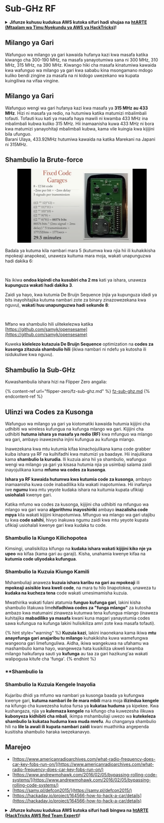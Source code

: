 # Sub-GHz RF

<details>

<summary><strong>Jifunze kuhusu kudukua AWS kutoka sifuri hadi shujaa na</strong> <a href="https://training.hacktricks.xyz/courses/arte"><strong>htARTE (Mtaalam wa Timu Nyekundu ya AWS ya HackTricks)</strong></a><strong>!</strong></summary>

Njia nyingine za kusaidia HackTricks:

* Ikiwa unataka kuona **kampuni yako inatangazwa kwenye HackTricks** au **kupakua HackTricks kwa PDF** Angalia [**MPANGO WA KUJIUNGA**](https://github.com/sponsors/carlospolop)!
* Pata [**swag rasmi ya PEASS & HackTricks**](https://peass.creator-spring.com)
* Gundua [**Familia ya PEASS**](https://opensea.io/collection/the-peass-family), mkusanyiko wetu wa [**NFTs**](https://opensea.io/collection/the-peass-family) ya kipekee
* **Jiunge na** 💬 [**Kikundi cha Discord**](https://discord.gg/hRep4RUj7f) au [**kikundi cha telegram**](https://t.me/peass) au **tufuate** kwenye **Twitter** 🐦 [**@carlospolopm**](https://twitter.com/hacktricks_live)**.**
* **Shiriki mbinu zako za kudukua kwa kuwasilisha PR kwa** [**HackTricks**](https://github.com/carlospolop/hacktricks) na [**HackTricks Cloud**](https://github.com/carlospolop/hacktricks-cloud) repos za github.

</details>

## Milango ya Gari

Wafunguo wa milango ya gari kawaida hufanya kazi kwa masafa katika kiwango cha 300-190 MHz, na masafa yanayotumiwa sana ni 300 MHz, 310 MHz, 315 MHz, na 390 MHz. Kiwango hiki cha masafa kinatumiwa kawaida kwa wafunguo wa milango ya gari kwa sababu kina msongamano mdogo kuliko bendi zingine za masafa na ni kidogo uwezekano wa kupata kuingiliwa na vifaa vingine.

## Milango ya Gari

Wafunguo wengi wa gari hufanya kazi kwa masafa ya **315 MHz au 433 MHz**. Hizi ni masafa ya redio, na hutumiwa katika matumizi mbalimbali tofauti. Tofauti kuu kati ya masafa haya mawili ni kwamba 433 MHz ina mbalimbali kubwa kuliko 315 MHz. Hii inamaanisha kuwa 433 MHz ni bora kwa matumizi yanayohitaji mbalimbali kubwa, kama vile kuingia kwa kijijini bila ufunguo.\
Barani Ulaya, 433.92MHz hutumiwa kawaida na katika Marekani na Japani ni 315MHz.

## **Shambulio la Brute-force**

<figure><img src="../../.gitbook/assets/image (4) (3) (2).png" alt=""><figcaption></figcaption></figure>

Badala ya kutuma kila nambari mara 5 (kutumwa kwa njia hii ili kuhakikisha mpokeaji anapokea), unaweza kuituma mara moja, wakati unapunguzwa hadi dakika 6:

<figure><img src="../../.gitbook/assets/image (1) (1) (2) (2).png" alt=""><figcaption></figcaption></figure>

Na ikiwa **ondoa kipindi cha kusubiri cha 2 ms** kati ya ishara, unaweza **kupunguza wakati hadi dakika 3**.

Zaidi ya hayo, kwa kutumia De Bruijn Sequence (njia ya kupunguza idadi ya bits inayohitajika kutuma nambari zote za binary zinazowezekana kwa nguvu), **wakati huu unapunguzwa hadi sekunde 8**:

<figure><img src="../../.gitbook/assets/image (5) (2) (3).png" alt=""><figcaption></figcaption></figure>

Mfano wa shambulio hili ulitekelezwa katika [https://github.com/samyk/opensesame](https://github.com/samyk/opensesame)

Kuweka **kielelezo kutazuia De Bruijn Sequence** optimization na **codes za kusonga zitazuia shambulio hili** (ikiwa nambari ni ndefu ya kutosha ili isidukuliwe kwa nguvu).

## Shambulio la Sub-GHz

Kuwashambulia ishara hizi na Flipper Zero angalia:

{% content-ref url="flipper-zero/fz-sub-ghz.md" %}
[fz-sub-ghz.md](flipper-zero/fz-sub-ghz.md)
{% endcontent-ref %}

## Ulinzi wa Codes za Kusonga

Wafunguo wa milango ya gari ya kiotomatiki kawaida hutumia kijijini cha udhibiti wa wireless kufungua na kufunga mlango wa gari. Kijijini cha udhibiti **hutuma ishara ya masafa ya redio (RF)** kwa mfunguo wa mlango wa gari, ambayo inawezesha injini kufungua au kufunga mlango.

Inawezekana kwa mtu kutumia kifaa kinachojulikana kama code grabber kuiba ishara ya RF na kuihifadhi kwa matumizi ya baadaye. Hii inajulikana kama **shambulio la kurudia**. Ili kuzuia aina hii ya shambulio, wafunguo wengi wa milango ya gari ya kisasa hutumia njia ya usimbaji salama zaidi inayojulikana kama **mfumo wa codes za kusonga**.

**Ishara ya RF kawaida hutumwa kwa kutumia code za kusonga**, ambayo inamaanisha kuwa code inabadilika kila wakati inapotumiwa. Hii inafanya iwe **ngumu** kwa mtu yeyote kudaka ishara na kuitumia kupata ufikiaji **usiohalali** kwenye gari.

Katika mfumo wa codes za kusonga, kijijini cha udhibiti na mfunguo wa mlango wa gari wana **algorithmu inayoshiriki** ambayo **inazalisha code mpya** kila wakati kijijini kinapotumiwa. Mfunguo wa mlango wa gari utajibu tu kwa **code sahihi**, hivyo inakuwa ngumu zaidi kwa mtu yeyote kupata ufikiaji usiohalali kwenye gari kwa kudaka tu code.

### **Shambulio la Kiungo Kilichopotea**

Kimsingi, unalisikiliza kifungo na **kudaka ishara wakati kijijini kiko nje ya upeo** wa kifaa (kama gari au garaji). Kisha, unahamia kwenye kifaa na **kutumia code uliyodaka kufungua**.

### Shambulio la Kuzuia Kiungo Kamili

Mshambuliaji anaweza **kuzuia ishara karibu na gari au mpokeaji** ili **mpokeaji asisikie kwa kweli code**, na mara tu hilo linapotokea, unaweza tu **kudaka na kucheza tena** code wakati umesimamisha kuzuia.

Mwathirika wakati fulani atatumia **funguo kufunga gari**, lakini kisha shambulio litakuwa lime**hifadhiwa codes za "funga mlango"** za kutosha ambazo kwa matumaini zinaweza kutumwa tena kufungua mlango (inaweza kuhitajika **mabadiliko ya masafa** kwani kuna magari yanayotumia codes sawa kufungua na kufunga lakini hulisikiliza amri zote kwa masafa tofauti).

{% hint style="warning" %}
**Kuzuia kazi**, lakini inaonekana kama ikiwa **mtu anayefunga gari anajaribu tu milango** kuhakikisha kuwa wamefungwa wangeona gari limefunguliwa. Aidha, ikiwa wangekuwa na ufahamu wa mashambulio kama hayo, wangeweza hata kusikiliza ukweli kwamba milango haikufanya sauti ya **kufunga** au taa za gari hazikung'aa wakati walipogusa kitufe cha 'funga'.
{% endhint %}

### **Shambulio la
### Shambulio la Kuzuia Kengele Inayolia

Kujaribu dhidi ya mfumo wa nambari ya kusonga baada ya kufungwa kwenye gari, **kutuma nambari ile ile mara mbili** mara moja **ilizindua kengele** na kifungo cha kuwezesha kutoa fursa ya **kukataa huduma** ya kipekee. Kwa kushangaza, njia ya **kulemaza kengele** na kifungo cha kuwezesha ilikuwa **kubonyeza** **kidhibiti cha mbali**, ikimpa mshambuliaji uwezo wa **kutekeleza shambulio la kukataa huduma kwa muda mrefu**. Au changanya shambulio hili na **lile la awali ili kupata nambari zaidi** kwani muathirika angependa kusitisha shambulio haraka iwezekanavyo.

## Marejeo

* [https://www.americanradioarchives.com/what-radio-frequency-does-car-key-fobs-run-on/](https://www.americanradioarchives.com/what-radio-frequency-does-car-key-fobs-run-on/)
* [https://www.andrewmohawk.com/2016/02/05/bypassing-rolling-code-systems/](https://www.andrewmohawk.com/2016/02/05/bypassing-rolling-code-systems/)
* [https://samy.pl/defcon2015/](https://samy.pl/defcon2015/)
* [https://hackaday.io/project/164566-how-to-hack-a-car/details](https://hackaday.io/project/164566-how-to-hack-a-car/details)

<details>

<summary><strong>Jifunze kuhusu kudukua AWS kutoka sifuri hadi bingwa na</strong> <a href="https://training.hacktricks.xyz/courses/arte"><strong>htARTE (HackTricks AWS Red Team Expert)</strong></a><strong>!</strong></summary>

Njia nyingine za kusaidia HackTricks:

* Ikiwa unataka kuona **kampuni yako ikitangazwa kwenye HackTricks** au **kupakua HackTricks kwa muundo wa PDF** Angalia [**MPANGO WA KUJIUNGA**](https://github.com/sponsors/carlospolop)!
* Pata [**swag rasmi ya PEASS & HackTricks**](https://peass.creator-spring.com)
* Gundua [**The PEASS Family**](https://opensea.io/collection/the-peass-family), mkusanyiko wetu wa [**NFTs**](https://opensea.io/collection/the-peass-family) za kipekee
* **Jiunge na** 💬 [**Kikundi cha Discord**](https://discord.gg/hRep4RUj7f) au [**kikundi cha telegram**](https://t.me/peass) au **tufuate** kwenye **Twitter** 🐦 [**@carlospolopm**](https://twitter.com/hacktricks_live)**.**
* **Shiriki mbinu zako za kudukua kwa kuwasilisha PR kwa** [**HackTricks**](https://github.com/carlospolop/hacktricks) na [**HackTricks Cloud**](https://github.com/carlospolop/hacktricks-cloud) github repos.

</details>
